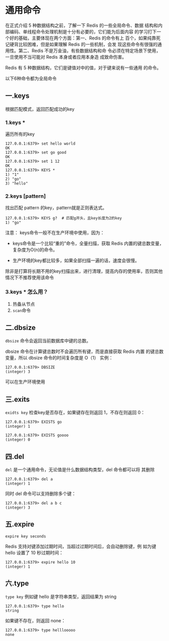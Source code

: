 # 通用命令
在正式介绍 5 种数据结构之前，了解⼀下 Redis 的⼀些全局命令、数据
结构和内部编码、单线程命令处理机制是⼗分有必要的，它们能为后⾯内容
的学习打下⼀个好的基础，主要体现在两个⽅⾯：第⼀、Redis 的命令有上
百个，如果纯靠死记硬背⽐较困难，但是如果理解 Redis 的⼀些机制，会发
现这些命令有很强的通⽤性。第⼆、Redis 不是万⾦油，有些数据结构和命
令必须在特定场景下使⽤，⼀旦使⽤不当可能对 Redis 本⾝或者应⽤本⾝造
成致命伤害。

Redis 有 5 种数据结构，它们是键值对中的值，对于键来说有⼀些通⽤
的命令。

以下6种命令都为全局命令
## 一.keys
根据匹配模式，返回匹配成功的key

### 1.keys *   
遍历所有的key
```
127.0.0.1:6379> set hello world
OK
127.0.0.1:6379> set go good
OK
127.0.0.1:6379> set 1 12
OK
127.0.0.1:6379> KEYS *
1) "1"
2) "go"
3) "hello"

```
### 2.keys [pattern] 
找出匹配 pattern 的key，pattern就是正则表达式。
```
127.0.0.1:6379> KEYS g?  # 匹配g开头，且key长度为2的key
1) "go"
```
注意：
keys命令一般不在生产环境中使用，因为：
- keys命令是一个比较“重的”命令，全量扫描，获取 Redis 内置的键总数变量，复杂度为O(n)的命令。

- 生产环境的key都比较多，如果全部扫描一遍的话，速度会很慢。

除非是打算将长期不用的key扫描出来，进行清理，提高内存的使用率，否则其他情况下不推荐使用该命令

### 3.keys * 怎么用？
1. 热备从节点
2. `scan`命令

## 二.dbsize
`dbsize` 命令会返回当前数据库中键的总数。

dbsize 命令在计算键总数时不会遍历所有键，⽽是直接获取 Redis 内置
的键总数变量，所以 dbsize 命令的时间复杂度是 O（1）
实例：
```
127.0.0.1:6379> DBSIZE
(integer) 3
```
可以在生产环境使用
## 三.exits
`exidts key` 检查key是否存在，如果键存在则返回 1，不存在则返回 0：

```
127.0.0.1:6379> EXISTS go
(integer) 1

127.0.0.1:6379> EXISTS goooo
(integer) 0
```
## 四.del
`del` 是⼀个通⽤命令，⽆论值是什么数据结构类型，del 命令都可以将
其删除
```
127.0.0.1:6379> del a
(integer) 1
```
同时 del 命令可以⽀持删除多个键：
```
127.0.0.1:6379> del a b c
(integer) 3
```
## 五.expire
`expire key seconds`

Redis ⽀持对键添加过期时间，当超过过期时间后，会⾃动删除键，例
如为键 hello 设置了 10 秒过期时间：
```
127.0.0.1:6379> expire hello 10
(integer) 1
```

## 六.type
`type key`
例如键 hello 是字符串类型，返回结果为 string
```
127.0.0.1:6379> type hello
string
```
如果键不存在，则返回 none：
```
127.0.0.1:6379> type helllooooo   
none
```